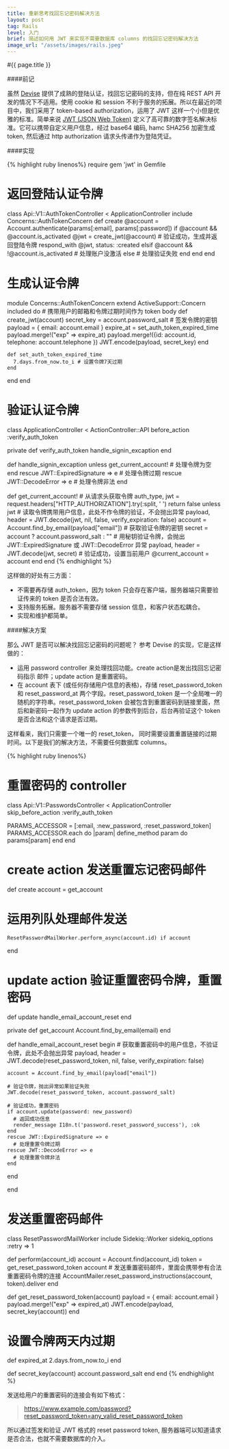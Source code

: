 ```yaml
---
title: 重新思考找回忘记密码解决方法
layout: post
tag: Rails
level: 入门
brief: 简述如何用 JWT 来实现不需要数据库 columns 的找回忘记密码解决方法
image_url: "/assets/images/rails.jpeg"
---
```

#{{ page.title }}

####前记

虽然 [Devise](https://github.com/plataformatec/devise) 提供了成熟的登陆认证，找回忘记密码的支持，但在纯 REST API 开发的情况下不适用。使用 cookie 和 session 不利于服务的拓展。所以在最近的项目中，我们采用了  token-based authorization，运用了 JWT 这样一个小但是优雅的标准。简单来说 [JWT (JSON Web Token)](http://jwt.io/) 定义了高可靠的数字签名解决标准。它可以携带自定义用户信息，经过 base64 编码, hamc SHA256 加密生成 token, 然后通过 http authorization 请求头传递作为登陆凭证。

####实现

{% highlight ruby linenos%}
require gem 'jwt' in Gemfile
# 返回登陆认证令牌
class Api::V1::AuthTokenController < ApplicationController
  include Concerns::AuthTokenConcern
  def create
	@account = Account.authenticate(params[:email], params[:password])
	if @account && @account.is_activated
       @jwt = create_jwt(@account) # 验证成功，生成并返回登陆令牌
	   respond_with @jwt, status: :created
  	 elsif @account && !@account.is_activated
       # 处理账户没激活
     else
       # 处理验证失败
     end
  end
end

# 生成认证令牌
module Concerns::AuthTokenConcern
  extend ActiveSupport::Concern
  included do
    # 携带用户的邮箱和令牌过期时间作为 token body
    def create_jwt(account)
      secret_key = account.password_salt # 签发令牌的密钥
      payload = { email: account.email }
      expire_at = set_auth_token_expired_time
      payload.merge!("exp" => expire_at)
      payload.merge!({id: account.id, telephone: account.telephone })
      JWT.encode(payload, secret_key) 
    end

    def set_auth_token_expired_time
      7.days.from_now.to_i # 设置令牌7天过期
    end
  end
end

# 验证认证令牌
class ApplicationController < ActionController::API
  before_action :verify_auth_token
  
  private
  def verify_auth_token
    handle_signin_excaption
  end

  def handle_signin_excaption
    unless get_current_account!
      # 处理令牌为空
    end
    rescue JWT::ExpiredSignature => e
      # 处理令牌过期
    rescue JWT::DecodeError => e
      # 处理令牌非法
  end

  def get_current_account!
    # 从请求头获取令牌
    auth_type, jwt = request.headers["HTTP_AUTHORIZATION"].try(:split, ' ') 
    return false unless jwt
    # 读取令牌携带用户信息，此处不作令牌的验证，不会抛出异常
    payload, header = JWT.decode(jwt, nil, false, verify_expiration: false) 
    account = Account.find_by_email(payload["email"])
    # 获取验证令牌的密钥
    secret = account ? account.password_salt : "" 
    # 用秘钥验证令牌，会抛出 JWT::ExpiredSignature 或 JWT::DecodeError 异常
    payload, header = JWT.decode(jwt, secret) 
    # 验证成功，设置当前用户
    @current_account = account 
  end
end
{% endhighlight %}

这样做的好处有三方面：

- 不需要再存储 auth_token，因为 token 只会存在客户端，服务器端只需要验证传来的 token 是否合法有效。
- 支持服务拓展。服务器不需要存储 session 信息，和客户状态松耦合。
- 实现和维护都简单。

####解决方案

那么 JWT  是否可以解决找回忘记密码的问题呢？
参考 Devise 的实现，它是这样做的：

- 运用 password controller 来处理找回功能。create action是发出找回忘记密码指示 邮件；update action 是重置密码。
- 在 account 表下 (或任何存储用户信息的表格)，存储 reset_password_token 和 reset_password_at 两个字段。reset_password_token  是一个全局唯一的随机的字符串。reset_password_token 会被包含到重置密码到链接里面，然后和新密码一起作为 update action 的参数传到后台，后台再验证这个 token 是否合法和这个请求是否过期。

这样看来，我们只需要一个唯一的 reset_token， 同时需要设置重置链接的过期时间。以下是我们的解决方法，不需要任何数据库 columns。

{% highlight ruby linenos%}
# 重置密码的 controller
class Api::V1::PasswordsController < ApplicationController
  skip_before_action :verify_auth_token

  PARAMS_ACCESSOR = [:email, :new_password, :reset_password_token] 
  PARAMS_ACCESSOR.each do |param|
    define_method param do 
      params[param]
    end
  end

  # create action 发送重置忘记密码邮件
  def create
    account = get_account
   # 运用列队处理邮件发送
    ResetPasswordMailWorker.perform_async(account.id) if account
  end

  # update action 验证重置密码令牌，重置密码
  def update
    handle_email_account_reset
  end

  private
  def get_account
    Account.find_by_email(email)
  end

  def handle_email_account_reset
    begin
    # 获取重置密码中的用户信息，不验证令牌，此处不会抛出异常
    payload, header = 
      JWT.decode(reset_password_token, nil, false, verify_expiration: false)

    account = Account.find_by_email(payload["email"])

    # 验证令牌，抛出异常如果验证失败
    JWT.decode(reset_password_token, account.password_salt)

    # 验证成功，重置密码
    if account.update(password: new_password)
      # 返回成功信息
      render_message I18n.t('password.reset_password_success'), :ok      
    end
    rescue JWT::ExpiredSignature => e
      # 处理重置令牌过期
    rescue JWT::DecodeError => e
      # 处理重置令牌非法
    end
  end

end

# 发送重置密码邮件
class ResetPasswordMailWorker
  include Sidekiq::Worker
  sidekiq_options :retry => 1

  def perform(account_id)
    account = Account.find(account_id)
    token = get_reset_password_token account
    # 发送重置密码邮件，里面会携带参有合法重置密码令牌的连接
    AccountMailer.reset_password_instructions(account, token).deliver
  end

  def get_reset_password_token(account)
    payload = { email: account.email }
    payload.merge!("exp" => expired_at)
    JWT.encode(payload, secret_key(account))
  end

  # 设置令牌两天内过期
  def expired_at
    2.days.from_now.to_i
  end

  def secret_key(account)
    account.password_salt
  end
end
{% endhighlight %}

发送给用户的重置密码的连接会有如下格式：
>https://www.example.com/password?reset_password_token=any_valid_reset_password_token

所以通过签发和验证 JWT 格式的 reset password token, 服务器端可以知道请求是否合法，也就不需要数据库的介入。


